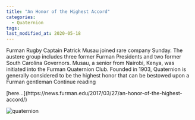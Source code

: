 ```yaml
---
title: "An Honor of the Highest Accord"
categories:
  - Quaternion
tags:
last_modified_at: 2020-05-18
---
```




<p>Furman Rugby Captain Patrick Musau joined rare company Sunday. The austere group includes three former Furman Presidents and two former South Carolina Governors. Musau, a senior from Nairobi, Kenya, was initiated into the Furman Quaternion Club. Founded in 1903, Quaternion is generally considered to be the highest honor that can be bestowed upon a Furman gentleman Continue reading</p> [here...](https://news.furman.edu/2017/03/27/an-honor-of-the-highest-accord/)

![quaternion](https://s3.amazonaws.com/newsimg.furman.edu/wp-content/uploads/2017/03/27165404/patrick2.jpg "Quaternion")